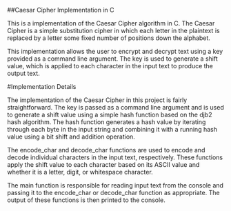 ##Caesar Cipher Implementation in C

This is a implementation of the Caesar Cipher algorithm in C. The Caesar Cipher is a simple substitution cipher in which each letter in the plaintext is replaced by a letter some fixed number of positions down the alphabet.

This implementation allows the user to encrypt and decrypt text using a key provided as a command line argument. The key is used to generate a shift value, which is applied to each character in the input text to produce the output text.


#Implementation Details

The implementation of the Caesar Cipher in this project is fairly straightforward. The key is passed as a command line argument and is used to generate a shift value using a simple hash function based on the djb2 hash algorithm. The hash function generates a hash value by iterating through each byte in the input string and combining it with a running hash value using a bit shift and addition operation.

The encode_char and decode_char functions are used to encode and decode individual characters in the input text, respectively. These functions apply the shift value to each character based on its ASCII value and whether it is a letter, digit, or whitespace character.

The main function is responsible for reading input text from the console and passing it to the encode_char or decode_char function as appropriate. The output of these functions is then printed to the console.
